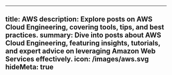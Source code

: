 ---

title: AWS
description: Explore posts on AWS Cloud Engineering, covering tools, tips, and best practices.
summary: Dive into posts about AWS Cloud Engineering, featuring insights, tutorials, and expert advice on leveraging Amazon Web Services effectively.
icon: /images/aws.svg
hideMeta: true
---